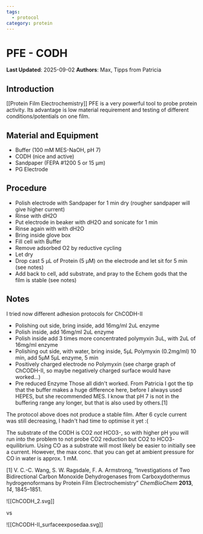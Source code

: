 ```yaml
---
tags:
  - protocol
category: protein
---
```

# PFE - CODH

**Last Updated**: 2025-09-02
**Authors**: Max, Tipps from Patricia

## Introduction
[[Protein Film Electrochemistry]] PFE is a very powerful tool to probe protein activity. Its advantage is low material requirement and testing of different conditions/potentials on one film. 


## Material and Equipment
- Buffer (100 mM MES-NaOH, pH 7)
- CODH (nice and active)
- Sandpaper (FEPA #1200 5 or 15 µm)
- PG Electrode

## Procedure
- Polish electrode with Sandpaper for 1 min dry (rougher sandpaper will give higher current)
- Rinse with dH2O
- Put electrode in beaker with dH2O and sonicate for 1 min
- Rinse again with with dH2O
- Bring inside glove box
- Fill cell with Buffer
- Remove adsorbed O2 by reductive cycling
- Let dry
- Drop cast 5 µL of Protein (5 µM) on the electrode and let sit for 5 min (see notes)
- Add back to cell, add substrate, and pray to the Echem gods that the film is stable (see notes)

## Notes

I tried now different adhesion protocols for ChCODH-II
- Polishing out side, bring inside, add 16mg/ml 2uL enzyme
- Polish inside, add 16mg/ml 2uL enzyme
- Polish inside add 3 times more concentrated polymyxin 3uL, with 2uL of 16mg/ml enzyme
- Polishing out side, with water, bring inside, 5µL Polymyxin (0.2mg/ml) 10 min,  add 5µM 5µL enzyme, 5 min 
- Positively charged electrode no Polymyxin (see charge graph of ChCODH-II, so maybe negatively charged surface would have worked...)
- Pre reduced Enzyme
Those all didn't worked.
From Patricia I got the tip that the buffer makes a huge difference here, before I always used HEPES, but she recommended MES. I know that pH 7 is not in the buffering range any longer, but that is also used by others.[1] 

The protocol above does not produce a stable film. After 6 cycle current was still decreasing, I hadn't had time to optimise it yet :(

The substrate of the CODH is CO2 *not* HCO3-, so with higher pH you will run into the problem to not probe CO2 reduction but CO2 to HCO3- equilibrium. 
Using CO as a substrate will most likely be easier to initially see a current. However, the max conc. that you can get at ambient pressure for CO in water is approx. 1 mM. 

[1] V. C.-C. Wang, S. W. Ragsdale, F. A. Armstrong, “Investigations of Two Bidirectional Carbon Monoxide Dehydrogenases from Carboxydothermus hydrogenoformans by Protein Film Electrochemistry” _ChemBioChem_ **2013**, _14_, 1845–1851.

![[ChCODH_2.svg]]

vs

![[ChCODH-II_surfaceexposedaa.svg]]